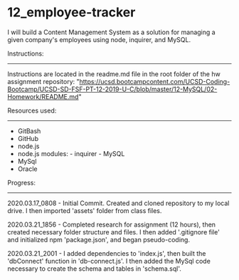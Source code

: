 # 12_employee-tracker

I will build a Content Management System as a solution for managing a given  company's employees using node, inquirer, and MySQL.

Instructions:

------------
Instructions are located in the readme.md file in the root folder of the hw assignment repository: "https://ucsd.bootcampcontent.com/UCSD-Coding-Bootcamp/UCSD-SD-FSF-PT-12-2019-U-C/blob/master/12-MySQL/02-Homework/README.md"

Resources used:

------------

- GitBash
- GitHub
- node.js
- node.js modules:
       - inquirer
       - MySQL
- MySql
- Oracle

Progress:

------------
2020.03.17_0808 - Initial Commit.  Created and cloned repository to my local drive.  I then imported 'assets' folder from class files.

2020.03.21_1856 - Completed research for assignment (12 hours), then created necessary folder structure and files.  I then added '.gitignore file' and initialized npm 'package.json', and began pseudo-coding.

2020.03.21_2001 - I added dependencies to 'index.js', then built the 'dbConnect' function in 'db-connect.js'.  I then added the MySql code necessary to create the schema and tables in 'schema.sql'.  
